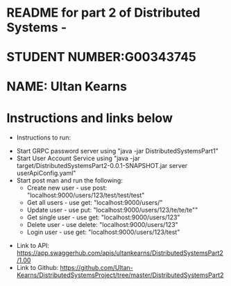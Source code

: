 # README for part 2 of Distributed Systems -<br><br> STUDENT NUMBER:G00343745<br> <br>NAME: Ultan Kearns
# Instructions and links below
+ Instructions to run:
 - Start GRPC password server using "java -jar DistributedSystemsPart1"
 - Start User Account Service using "java -jar target/DistributedSystemsPart2-0.0.1-SNAPSHOT.jar server userApiConfig.yaml"
 - Start post man and run the following:
    - Create new user - use post: "localhost:9000/users/123/test/test/test"
    - Get all users - use get: "localhost:9000/users/"
    - Update user - use put: "localhost:9000/users/123/te/te/te""
    - Get single user - use get: "localhost:9000/users/123"
    - Delete user - use delete: "localhost:9000/users/123"
    - Login user - use get: "localhost:9000/users/123/test"
+ Link to API: https://app.swaggerhub.com/apis/ultankearns/DistributedSystemsPart2/1.00
+ Link to Github: https://github.com/Ultan-Kearns/DistributedSystemsProject/tree/master/DistributedSystemsPart2
